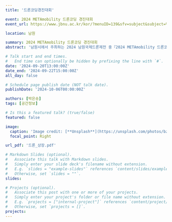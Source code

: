 ```yaml
---
title: '드론코딩경진대회'

event: 2024 METAmobility 드론코딩 경진대회
event_url: https://www.jbnu.ac.kr/kor/?menuID=139&sfv=subject&subject=%EB%93%9C%EB%A1%A0&mode=view&no=57447

location: 남원

summary: 2024 METAmobility 드론코딩 경진대회
abstract: '남원시에서 주최하는 2024 남원국제드론제전 중『2024 METAmobility 드론코딩 경진대회』를 개최하게 되었다. 단체전 동상 수상'

# Talk start and end times.
#   End time can optionally be hidden by prefixing the line with `#`.
date: '2024-09-20T13:00:00Z'
date_end: '2024-09-22T15:00:00Z'
all_day: false

# Schedule page publish date (NOT talk date).
publishDate: '2024-10-06T00:00:00Z'

authors: [박은송]
tags: [공간정보]

# Is this a featured talk? (true/false)
featured: false

image:
  caption: 'Image credit: [**Unsplash**](https://unsplash.com/photos/bzdhc5b3Bxs)'
  focal_point: Right

url_pdf: '드론_상장.pdf'

# Markdown Slides (optional).
#   Associate this talk with Markdown slides.
#   Simply enter your slide deck's filename without extension.
#   E.g. `slides = "example-slides"` references `content/slides/example-slides.md`.
#   Otherwise, set `slides = ""`.
slides:

# Projects (optional).
#   Associate this post with one or more of your projects.
#   Simply enter your project's folder or file name without extension.
#   E.g. `projects = ["internal-project"]` references `content/project/deep-learning/index.md`.
#   Otherwise, set `projects = []`.
projects:
---
```


